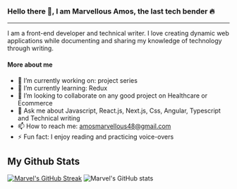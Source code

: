 ### Hello there 👋, I am Marvellous Amos, the last tech bender 🔥
---
I am a front-end developer and technical writer. I love creating dynamic web applications while documenting and sharing my knowledge of technology through writing.


#### More about me
- 🔭 I’m currently working on: project series
- 🌱 I’m currently learning: Redux
- 👯 I’m looking to collaborate on any good project on Healthcare or Ecommerce
- 💬 Ask me about Javascript, React.js, Next.js, Css, Angular, Typescript and Technical writing
- 📫 How to reach me: [amosmarvellous48@gmail.com](amosmarvellous48@gmail.com)
- ⚡ Fun fact: I enjoy reading and practicing voice-overs

## My Github Stats
[![Marvel's GitHub Streak](https://streak-stats.demolab.com/?user=marvel-d)](https://git.io/streak-stats)
![Marvel's GitHub stats](https://github-readme-stats.vercel.app/api?username=marvel-d&theme=midnight-purple&show_icons=true)

<!-- [![Top Langs](https://github-readme-stats.vercel.app/api/top-langs/?username=marvel-d)](https://github.com/anuraghazra/github-readme-stats) -->
<!-- [![Anurag's GitHub stats](https://github-readme-stats.vercel.app/api?username=marvel-d)](https://github.com/anuraghazra/github-readme-stats) -->
<!--
**Marvel-D/Marvel-D** is a ✨ _special_ ✨ repository because its `README.md` (this file) appears on your GitHub profile.

Here are some ideas to get you started:

- 🔭 I’m currently working on ...
- 🌱 I’m currently learning ...
- 👯 I’m looking to collaborate on ...
- 🤔 I’m looking for help with ...
- 💬 Ask me about ...
- 📫 How to reach me: ...
- 😄 Pronouns: ...
- ⚡ Fun fact: ...
-->
